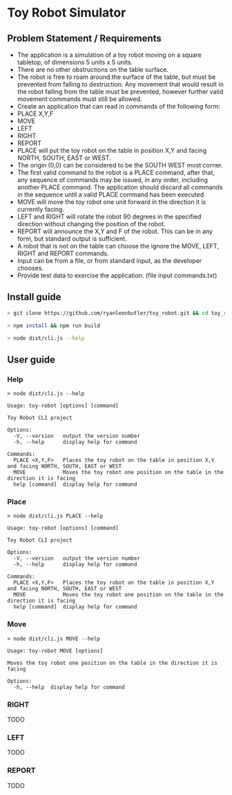 # Toy Robot Simulator

## Problem Statement / Requirements

- The application is a simulation of a toy robot moving on a square tabletop, of dimensions 5 units x 5 units.
- There are no other obstructions on the table surface.
- The robot is free to roam around the surface of the table, but must be prevented from
  falling to destruction. Any movement that would result in the robot falling from the table must be prevented, however
  further valid movement commands must still be allowed.
- Create an application that can read in commands of the following form:
- PLACE X,Y,F
- MOVE
- LEFT
- RIGHT
- REPORT
- PLACE will put the toy robot on the table in position X,Y and facing NORTH, SOUTH, EAST or WEST.
- The origin (0,0) can be considered to be the SOUTH WEST most corner.
- The first valid command to the robot is a PLACE command, after that, any sequence of commands may be issued, in any
  order, including another PLACE command. The application should discard all commands in the sequence until a valid PLACE
  command has been executed.
- MOVE will move the toy robot one unit forward in the direction it is currently facing.
- LEFT and RIGHT will rotate the robot 90 degrees in the specified direction without changing the position of the robot.
- REPORT will announce the X,Y and F of the robot. This can be in any form, but standard
  output is sufficient.
- A robot that is not on the table can choose the ignore the MOVE, LEFT, RIGHT and
  REPORT commands.
- Input can be from a file, or from standard input, as the developer chooses.
- Provide test data to exercise the application. (file input commands.txt)

## Install guide

```bash
> git clone https://github.com/ryanleonbutler/toy_robot.git && cd toy_robot

> npm install && npm run build

> node dist/cli.js --help

```

## User guide

### Help

```
> node dist/cli.js --help

Usage: toy-robot [options] [command]

Toy Robot CLI project

Options:
  -V, --version   output the version number
  -h, --help      display help for command

Commands:
  PLACE <X,Y,F>   Places the toy robot on the table in position X,Y and facing NORTH, SOUTH, EAST or WEST
  MOVE            Moves the toy robot one position on the table in the direction it is facing
  help [command]  display help for command
```

### Place

```
> node dist/cli.js PLACE --help

Usage: toy-robot [options] [command]

Toy Robot CLI project

Options:
  -V, --version   output the version number
  -h, --help      display help for command

Commands:
  PLACE <X,Y,F>   Places the toy robot on the table in position X,Y and facing NORTH, SOUTH, EAST or WEST
  MOVE            Moves the toy robot one position on the table in the direction it is facing
  help [command]  display help for command
```

### Move

```
> node dist/cli.js MOVE --help

Usage: toy-robot MOVE [options]

Moves the toy robot one position on the table in the direction it is facing

Options:
  -h, --help  display help for command
```

### RIGHT

TODO

### LEFT

TODO

### REPORT

TODO

